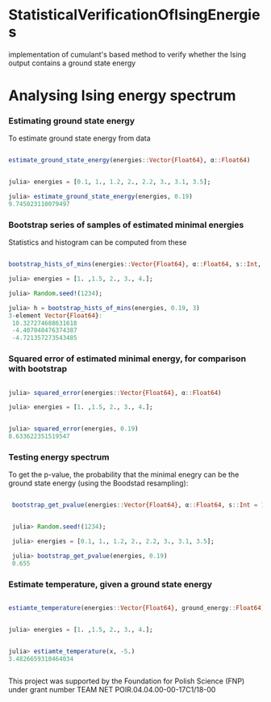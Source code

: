 # StatisticalVerificationOfIsingEnergies
implementation of cumulant's based method to verify whether the Ising output contains a ground state energy


# Analysing Ising energy spectrum

### Estimating ground state energy


To estimate ground state energy from data

```julia

estimate_ground_state_energy(energies::Vector{Float64}, α::Float64)


julia> energies = [0.1, 1., 1.2, 2., 2.2, 3., 3.1, 3.5];

julia> estimate_ground_state_energy(energies, 0.19)
9.745023110079497

```

### Bootstrap series of samples of estimated minimal energies

Statistics and histogram can be computed from these


```julia

bootstrap_hists_of_mins(energies::Vector{Float64}, α::Float64, s::Int, l::Int=length(x))

julia> energies = [1. ,1.5, 2., 3., 4.];

julia> Random.seed!(1234);

julia> h = bootstrap_hists_of_mins(energies, 0.19, 3)
3-element Vector{Float64}:
 10.327274688631618
 -4.407048476374387
 -4.721357273543485
```

### Squared error of estimated minimal energy, for comparison with bootstrap

```julia

julia> squared_error(energies::Vector{Float64}, α::Float64)

julia> energies = [1. ,1.5, 2., 3., 4.];


julia> squared_error(energies, 0.19)
8.633622351519547

```


### Testing energy spectrum

To get the p-value, the probability that the minimal enegry can be the ground state energy (using the Boodstad resampling):

```julia

 bootstrap_get_pvalue(energies::Vector{Float64}, α::Float64, s::Int = 1_000)


 julia> Random.seed!(1234);

 julia> energies = [0.1, 1., 1.2, 2., 2.2, 3., 3.1, 3.5];

 julia> bootstrap_get_pvalue(energies, 0.19)
 0.655


```


### Estimate temperature, given a ground state energy

```julia

estiamte_temperature(energies::Vector{Float64}, ground_energy::Float64)


julia> energies = [1. ,1.5, 2., 3., 4.];


julia> estiamte_temperature(x, -5.)
3.4826659310464034



```

This project was supported by the Foundation for Polish Science (FNP) under grant number TEAM NET POIR.04.04.00-00-17C1/18-00
